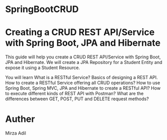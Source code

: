 # SpringBootCRUD
# Creating a CRUD REST API/Service with Spring Boot, JPA and Hibernate

This guide will help you create a CRUD REST API/Service with Spring Boot, JPA and Hibernate. We will create a JPA Repository for a Student Entity and expose it using a Student Resource.

You will learn
What is a RESTful Service?
Basics of designing a REST API.
How to create a RESTful Service offering all CRUD operations?
How to use Spring Boot, Spring MVC, JPA and Hibernate to create a RESTful API?
How to execute different kinds of REST API with Postman?
What are the differences between GET, POST, PUT and DELETE request methods?
# Auther 
Mirza Adil
